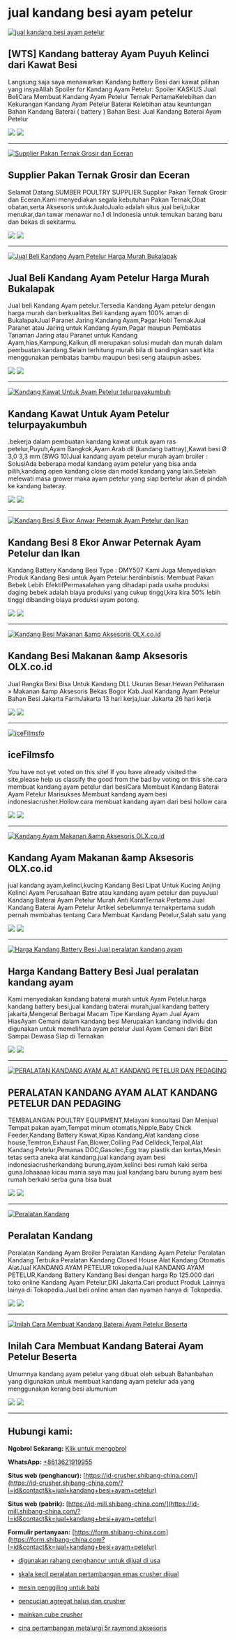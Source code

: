 # jual kandang besi ayam petelur

<a href="https://swt.shibang-china.com/?l=id&img&k=jual+kandang+besi+ayam+petelur" target="_blank">![jual kandang besi ayam petelur](http://static.shibang-china.com/all-800x300/1203.jpg)</a>

## [WTS] Kandang batteray Ayam Puyuh Kelinci dari Kawat Besi
Langsung saja saya menawarkan Kandang battery Besi dari kawat pilihan yang insyaAllah Spoiler for Kandang Ayam Petelur: Spoiler KASKUS Jual BeliCara Membuat Kandang Ayam Petelur Ternak PertamaKelebihan dan Kekurangan Kandang Ayam Petelur Baterai Kelebihan atau keuntungan Bahan Kandang Baterai ( battery ) Bahan Besi: Jual Kandang Baterai Ayam Petelur


<a href="https://whatsapp.shibangsoft.com/WhatsApp.php" target="_blank" title="WhatsApp">![](http://static.shibang-china.com/icon/whatsapp.png)</a> <a href="https://swt.shibang-china.com/?l=id&icon&k=jual+kandang+besi+ayam+petelur" target="_blank">![](http://static.shibang-china.com/icon/chat-id.png)</a>

---

<a href="https://swt.shibang-china.com/?l=id&img&k=jual+kandang+besi+ayam+petelur" target="_blank">![Supplier Pakan Ternak Grosir dan Eceran](http://static.shibang-china.com/all-800x300/352.jpg)</a>

## Supplier Pakan Ternak Grosir dan Eceran
Selamat Datang.SUMBER POULTRY SUPPLIER.Supplier Pakan Ternak Grosir dan Eceran.Kami menyediakan segala kebutuhan Pakan Ternak,Obat obatan,serta Aksesoris untukJualoJualo adalah situs jual beli,tukar menukar,dan tawar menawar no.1 di Indonesia untuk temukan barang baru dan bekas di sekitarmu.


<a href="https://whatsapp.shibangsoft.com/WhatsApp.php" target="_blank" title="WhatsApp">![](http://static.shibang-china.com/icon/whatsapp.png)</a> <a href="https://swt.shibang-china.com/?l=id&icon&k=jual+kandang+besi+ayam+petelur" target="_blank">![](http://static.shibang-china.com/icon/chat-id.png)</a>

---

<a href="https://swt.shibang-china.com/?l=id&img&k=jual+kandang+besi+ayam+petelur" target="_blank">![Jual Beli Kandang Ayam Petelur Harga Murah Bukalapak](http://static.shibang-china.com/all-800x300/1001.jpg)</a>

## Jual Beli Kandang Ayam Petelur Harga Murah Bukalapak
Jual beli Kandang Ayam petelur.Tersedia Kandang Ayam petelur dengan harga murah dan berkualitas.Beli kandang ayam 100% aman di BukalapakJual Paranet Jaring Kandang Ayam,Pagar.Hobi TernakJual Paranet atau Jaring untuk Kandang Ayam,Pagar maupun Pembatas Tanaman Jaring atau Paranet untuk Kandang Ayam,hias,Kampung,Kalkun,dll merupakan solusi mudah dan murah dalam pembuatan kandang.Selain terhitung murah bila di bandingkan saat kita menggunakan pembatas bambu maupun besi seng ataupun asbes.


<a href="https://whatsapp.shibangsoft.com/WhatsApp.php" target="_blank" title="WhatsApp">![](http://static.shibang-china.com/icon/whatsapp.png)</a> <a href="https://swt.shibang-china.com/?l=id&icon&k=jual+kandang+besi+ayam+petelur" target="_blank">![](http://static.shibang-china.com/icon/chat-id.png)</a>

---

<a href="https://swt.shibang-china.com/?l=id&img&k=jual+kandang+besi+ayam+petelur" target="_blank">![Kandang Kawat Untuk Ayam Petelur telurpayakumbuh](http://static.shibang-china.com/all-800x300/1170.jpg)</a>

## Kandang Kawat Untuk Ayam Petelur telurpayakumbuh
.bekerja dalam pembuatan kandang kawat untuk ayam ras petelur,Puyuh,Ayam Bangkok,Ayam Arab dll (kandang battray),Kawat besi Ø 3,0 3,3 mm (BWG 10)Jual kandang ayam petelur murah ayam broiler : SolusiAda beberapa modal kandang ayam petelur yang bisa anda pilih,kandang open kandang close dan model kandang yang lain.Setelah melewati masa grower maka ayam petelur yang siap bertelur akan di pindah ke kandang bateray.


<a href="https://whatsapp.shibangsoft.com/WhatsApp.php" target="_blank" title="WhatsApp">![](http://static.shibang-china.com/icon/whatsapp.png)</a> <a href="https://swt.shibang-china.com/?l=id&icon&k=jual+kandang+besi+ayam+petelur" target="_blank">![](http://static.shibang-china.com/icon/chat-id.png)</a>

---

<a href="https://swt.shibang-china.com/?l=id&img&k=jual+kandang+besi+ayam+petelur" target="_blank">![Kandang Besi 8 Ekor Anwar Peternak Ayam Petelur dan Ikan](http://static.shibang-china.com/all-800x300/365.jpg)</a>

## Kandang Besi 8 Ekor Anwar Peternak Ayam Petelur dan Ikan
Kandang Battery Kandang Besi Type : DMY507 Kami Juga Menyediakan Produk Kandang Besi untuk Ayam Petelur.herdinbisnis: Membuat Pakan Bebek Lebih EfektifPermasalahan yang dihadapi pada usaha produksi daging bebek adalah biaya produksi yang cukup tinggi,kira kira 50% lebih tinggi dibanding biaya produksi ayam potong.


<a href="https://whatsapp.shibangsoft.com/WhatsApp.php" target="_blank" title="WhatsApp">![](http://static.shibang-china.com/icon/whatsapp.png)</a> <a href="https://swt.shibang-china.com/?l=id&icon&k=jual+kandang+besi+ayam+petelur" target="_blank">![](http://static.shibang-china.com/icon/chat-id.png)</a>

---

<a href="https://swt.shibang-china.com/?l=id&img&k=jual+kandang+besi+ayam+petelur" target="_blank">![Kandang Besi Makanan &amp Aksesoris OLX.co.id](http://static.shibang-china.com/all-800x300/735.jpg)</a>

## Kandang Besi Makanan &amp Aksesoris OLX.co.id
Jual Rangka Besi Bisa Untuk Kandang DLL Ukuran Besar.Hewan Peliharaan » Makanan &amp Aksesoris Bekas Bogor Kab.Jual Kandang Ayam Petelur Bahan Besi Jakarta FarmJakarta 13 hari kerja,luar Jakarta 26 hari kerja


<a href="https://whatsapp.shibangsoft.com/WhatsApp.php" target="_blank" title="WhatsApp">![](http://static.shibang-china.com/icon/whatsapp.png)</a> <a href="https://swt.shibang-china.com/?l=id&icon&k=jual+kandang+besi+ayam+petelur" target="_blank">![](http://static.shibang-china.com/icon/chat-id.png)</a>

---

<a href="https://swt.shibang-china.com/?l=id&img&k=jual+kandang+besi+ayam+petelur" target="_blank">![iceFilmsfo](http://static.shibang-china.com/all-800x300/18.jpg)</a>

## iceFilmsfo
You have not yet voted on this site! If you have already visited the site,please help us classify the good from the bad by voting on this site.cara membuat kandang ayam petelur dari besiCara Membuat Kandang Baterai Ayam Petelur Marisukses Membuat kandang ayam besi indonesiacrusher.Hollow.cara membuat kandang ayam dari besi hollow cara


<a href="https://whatsapp.shibangsoft.com/WhatsApp.php" target="_blank" title="WhatsApp">![](http://static.shibang-china.com/icon/whatsapp.png)</a> <a href="https://swt.shibang-china.com/?l=id&icon&k=jual+kandang+besi+ayam+petelur" target="_blank">![](http://static.shibang-china.com/icon/chat-id.png)</a>

---

<a href="https://swt.shibang-china.com/?l=id&img&k=jual+kandang+besi+ayam+petelur" target="_blank">![Kandang Ayam Makanan &amp Aksesoris OLX.co.id](http://static.shibang-china.com/all-800x300/885.jpg)</a>

## Kandang Ayam Makanan &amp Aksesoris OLX.co.id
jual kandang ayam,kelinci,kucing Kandang Besi Lipat Untuk Kucing Anjing Kelinci Ayam Perusahaan Batre atau kandang ayam petelur dan puyuJual Kandang Baterai Ayam Petelur Murah Anti KaratTernak Pertama Jual Kandang Baterai Ayam Petelur Artikel sebelumnya ternakpertama sudah pernah membahas tentang Cara Membuat Kandang Petelur,Salah satu yang


<a href="https://whatsapp.shibangsoft.com/WhatsApp.php" target="_blank" title="WhatsApp">![](http://static.shibang-china.com/icon/whatsapp.png)</a> <a href="https://swt.shibang-china.com/?l=id&icon&k=jual+kandang+besi+ayam+petelur" target="_blank">![](http://static.shibang-china.com/icon/chat-id.png)</a>

---

<a href="https://swt.shibang-china.com/?l=id&img&k=jual+kandang+besi+ayam+petelur" target="_blank">![Harga Kandang Battery Besi Jual peralatan kandang ayam](http://static.shibang-china.com/all-800x300/1189.jpg)</a>

## Harga Kandang Battery Besi Jual peralatan kandang ayam
Kami menyediakan kandang baterai murah untuk Ayam Petelur.harga kandang battery besi,jual kandang baterai murah,jual kandang battery jakarta,Mengenal Berbagai Macam Tipe Kandang Ayam Jual Ayam HiasAyam Cemani dalam kandang besi Merupakan kandang individu dan digunakan untuk memelihara ayam petelur Jual Ayam Cemani dari Bibit Sampai Dewasa Siap di Ternakan


<a href="https://whatsapp.shibangsoft.com/WhatsApp.php" target="_blank" title="WhatsApp">![](http://static.shibang-china.com/icon/whatsapp.png)</a> <a href="https://swt.shibang-china.com/?l=id&icon&k=jual+kandang+besi+ayam+petelur" target="_blank">![](http://static.shibang-china.com/icon/chat-id.png)</a>

---

<a href="https://swt.shibang-china.com/?l=id&img&k=jual+kandang+besi+ayam+petelur" target="_blank">![PERALATAN KANDANG AYAM ALAT KANDANG PETELUR DAN PEDAGING](http://static.shibang-china.com/all-800x300/958.jpg)</a>

## PERALATAN KANDANG AYAM ALAT KANDANG PETELUR DAN PEDAGING
TEMBALANGAN POULTRY EQUIPMENT,Melayani konsultasi Dan Menjual Tempat pakan ayam,Tempat minum otomatis,Nipple,Baby Chick Feeder,Kandang Battery Kawat,Kipas Kandang,Alat kandang close house,Temtron,Exhaust Fan,Blower,Colling Pad Celldeck,Terpal,Alat Kandang Petelur,Pemanas DOC,Gasolec,Egg tray plastik dan kertas,Mesin tetas serta aneka alat kandang.jual kandang ayam besi indonesiacrusherkandang burung,ayam,kelinci besi rumah kaki serba guna.lohaaaaa kicau mania saya mau jual kandang baru burung ayam besi rumah berkaki serba guna bisa buat


<a href="https://whatsapp.shibangsoft.com/WhatsApp.php" target="_blank" title="WhatsApp">![](http://static.shibang-china.com/icon/whatsapp.png)</a> <a href="https://swt.shibang-china.com/?l=id&icon&k=jual+kandang+besi+ayam+petelur" target="_blank">![](http://static.shibang-china.com/icon/chat-id.png)</a>

---

<a href="https://swt.shibang-china.com/?l=id&img&k=jual+kandang+besi+ayam+petelur" target="_blank">![Peralatan Kandang](http://static.shibang-china.com/all-800x300/1351.jpg)</a>

## Peralatan Kandang
Peralatan Kandang Ayam Broiler Peralatan Kandang Ayam Petelur Peralatan Kandang Terbuka Peralatan Kandang Closed House Alat Kandang Otomatis AlatJual KANDANG AYAM PETELUR tokopediaJual KANDANG AYAM PETELUR,Kandang Battery Kandang Besi dengan harga Rp 125.000 dari toko online Kandang Ayam Petelur,DKI Jakarta.Cari product Produk Lainnya lainya di Tokopedia.Jual beli online aman dan nyaman hanya di Tokopedia.


<a href="https://whatsapp.shibangsoft.com/WhatsApp.php" target="_blank" title="WhatsApp">![](http://static.shibang-china.com/icon/whatsapp.png)</a> <a href="https://swt.shibang-china.com/?l=id&icon&k=jual+kandang+besi+ayam+petelur" target="_blank">![](http://static.shibang-china.com/icon/chat-id.png)</a>

---

<a href="https://swt.shibang-china.com/?l=id&img&k=jual+kandang+besi+ayam+petelur" target="_blank">![Inilah Cara Membuat Kandang Baterai Ayam Petelur Beserta](http://static.shibang-china.com/all-800x300/82.jpg)</a>

## Inilah Cara Membuat Kandang Baterai Ayam Petelur Beserta
Umumnya kandang ayam petelur yang dibuat oleh sebuah Bahanbahan yang digunakan untuk membuat kandang ayam petelur ada yang menggunakan kerang besi alumunium

<a href="https://whatsapp.shibangsoft.com/WhatsApp.php" target="_blank" title="WhatsApp">![](http://static.shibang-china.com/icon/whatsapp.png)</a> <a href="https://swt.shibang-china.com/?l=id&icon&k=jual+kandang+besi+ayam+petelur" target="_blank">![](http://static.shibang-china.com/icon/chat-id.png)</a>

---
## Hubungi kami:

**Ngobrol Sekarang:** [Klik untuk mengobrol](https://swt.shibang-china.com?l=id&contact&k=jual+kandang+besi+ayam+petelur)

**WhatsApp:**  [+8613621919955](https://whatsapp.shibangsoft.com/WhatsApp.php)

**Situs web (penghancur):** [https://id-crusher.shibang-china.com/](https://id-crusher.shibang-china.com/?l=id&contact&k=jual+kandang+besi+ayam+petelur)

**Situs web (pabrik):** [https://id-mill.shibang-china.com/](https://id-mill.shibang-china.com/?l=id&contact&k=jual+kandang+besi+ayam+petelur)

**Formulir pertanyaan:** [https://form.shibang-china.com](https://form.shibang-china.com?l=id&contact&k=jual+kandang+besi+ayam+petelur)

* [digunakan rahang penghancur untuk dijual di usa](../22/digunakan%20rahang%20penghancur%20untuk%20dijual%20di%20usa.md)

* [skala kecil peralatan pertambangan emas crusher dijual](../19/skala%20kecil%20peralatan%20pertambangan%20emas%20crusher%20dijual.md)

* [mesin penggiling untuk babi](../17/mesin%20penggiling%20untuk%20babi.md)

* [pencucian agregat halus dan crusher](../16/pencucian%20agregat%20halus%20dan%20crusher.md)

* [mainkan cube crusher](../18/mainkan%20cube%20crusher.md)

* [cina pertambangan metalurgi 5r raymond aksesoris](../23/cina%20pertambangan%20metalurgi%205r%20raymond%20aksesoris.md)